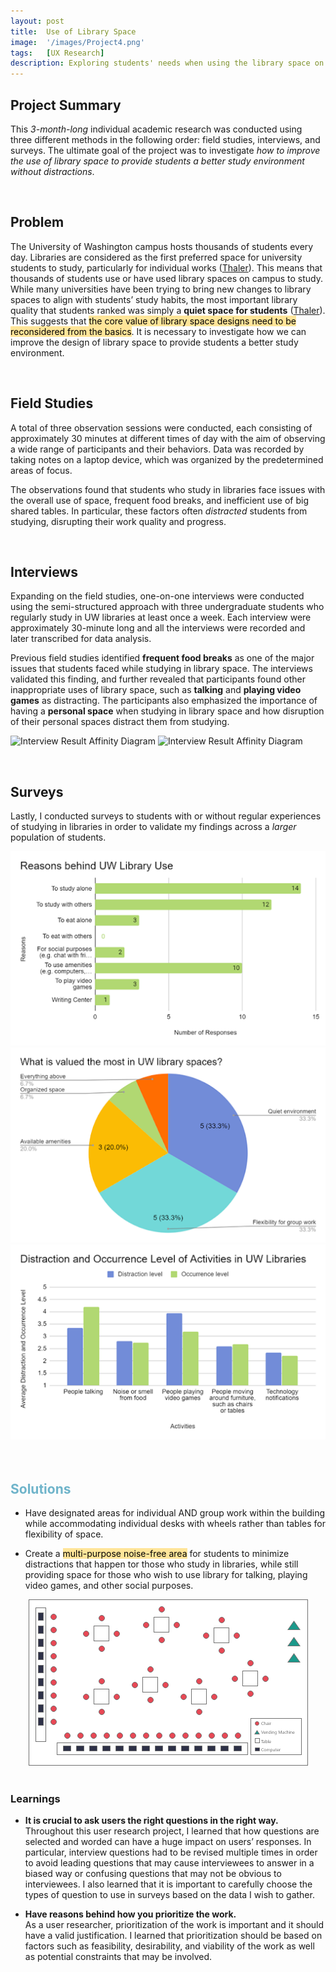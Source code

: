 ```yaml
---
layout: post
title:  Use of Library Space
image:  '/images/Project4.png'
tags:   [UX Research]
description: Exploring students' needs when using the library space on campus
---
```

## Project Summary
This *3-month-long* individual academic research was conducted using three different methods in the following order: field studies, interviews, and surveys. The ultimate goal of the project was to investigate *how to improve the use of library space to provide students a better study environment without distractions*.

<br>

## Problem
The University of Washington campus hosts thousands of students every day. Libraries are considered as the first preferred space for university students to study, particularly for individual works ([Thaler](https://www.gensler.com/research-insight/gensler-research-institute/students-on-libraries)). This means that thousands of students use or have used library spaces on campus to study. While many universities have been trying to bring new changes to library spaces to align with students’ study habits, the most important library quality that students ranked was simply a **quiet space for students** ([Thaler](https://www.gensler.com/research-insight/gensler-research-institute/students-on-libraries)). This suggests that <mark style="background-color: #FFE599">the core value of library space designs need to be reconsidered from the basics</mark>. It is necessary to investigate how we can improve the design of library space to provide students a better study environment.

<br>

## Field Studies
A total of three observation sessions were conducted, each consisting of approximately 30 minutes at different times of day with the aim of observing a wide range of participants and their behaviors. Data was recorded by taking notes on a laptop device, which was organized by the predetermined areas of focus. 

The observations found that students who study in libraries face issues with the overall use of space, frequent food breaks, and inefficient use of big shared tables. In particular, these factors often *distracted* students from studying, disrupting their work quality and progress.

<br>

## Interviews
Expanding on the field studies, one-on-one interviews were conducted using the semi-structured approach with three undergraduate students who regularly study in UW libraries at least once a week. Each interview were approximately 30-minute long and all the interviews were recorded and later transcribed for data analysis.

Previous field studies identified **frequent food breaks** as one of the major issues that students faced while studying in library space. The interviews validated this finding, and further revealed that participants found other inappropriate uses of library space, such as **talking** and **playing video games** as distracting. The participants also emphasized the importance of having a **personal space** when studying in library space and how disruption of their personal spaces distract them from studying.

![Interview Result Affinity Diagram]({{site.baseurl}}/images/AffinityDiagram_1.png)
![Interview Result Affinity Diagram]({{site.baseurl}}/images/AffinityDiagram_2.png)

<br>

## Surveys
Lastly, I conducted surveys to students with or without regular experiences of studying in libraries in order to validate my findings across a *larger* population of students. 

<center><img src="/images/surveygraph1.png" alt="Survey reasons"></center>

<center><img src="/images/surveygraph2.png" alt="Survey value"></center>

<center><img src="/images/surveygraph3.png" alt="Survey distraction"></center> <br>

<br>

## <span style="color: #6fb4ca;">Solutions</span>

* Have designated areas for individual AND group work within the building while accommodating individual desks with wheels rather than tables for flexibility of space.

* Create a <mark style="background-color: #FFE599">multi-purpose noise-free area</mark> for students to minimize distractions that happen tor those who study in libraries, while still providing space for those who wish to use library for talking, playing video games, and other social purposes.

<center><img src="/images/layout.png" alt="Multi-purpose area layout"></center> <br>

### Learnings
* **It is crucial to ask users the right questions in the right way.**<br>
Throughout this user research project, I learned that how questions are selected and worded can have a huge impact on users’ responses. In particular, interview questions had to be revised multiple times in order to avoid leading questions that may cause interviewees to answer in a biased way or confusing questions that may not be obvious to interviewees. I also learned that it is important to carefully choose the types of question to use in surveys based on the data I wish to gather.

* **Have reasons behind how you prioritize the work.**<br>
As a user researcher, prioritization of the work is important and it should have a valid justification. I learned that prioritization should be based on factors such as feasibility, desirability, and viability of the work as well as potential constraints that may be involved.
